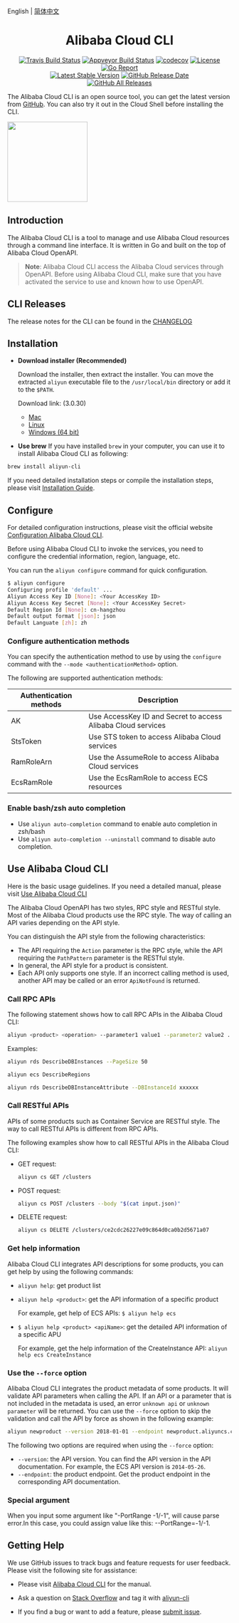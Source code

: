 English | [简体中文](./README-CN.md)

<h1 align="center">Alibaba Cloud CLI</h1>

<p align="center">
<a href="https://travis-ci.org/aliyun/aliyun-cli"><img src="https://travis-ci.org/aliyun/aliyun-cli.svg?branch=master" alt="Travis Build Status"></a>
<a href="https://ci.appveyor.com/project/aliyun/aliyun-cli/master"><img src="https://ci.appveyor.com/api/projects/status/5ahqhua64ifr6skx/branch/master?svg=true" alt="Appveyor Build Status"></a>
<a href="https://codecov.io/gh/aliyun/aliyun-cli"><img src="https://codecov.io/gh/aliyun/aliyun-cli/branch/master/graph/badge.svg" alt="codecov"></a>
<a href="https://github.com/aliyun/aliyun-cli/blob/master/LICENSE"><img src="https://img.shields.io/github/license/aliyun/aliyun-cli.svg" alt="License"></a>
<a href="https://goreportcard.com/report/github.com/aliyun/aliyun-cli"><img src="https://goreportcard.com/badge/github.com/aliyun/aliyun-cli" alt="Go Report" ></a>
<br/>
<a href="https://github.com/aliyun/aliyun-cli/releases/latest"><img src="https://img.shields.io/github/release/aliyun/aliyun-cli.svg" alt="Latest Stable Version" ></a>
<a href="https://github.com/aliyun/aliyun-cli/releases/latest"><img src="https://img.shields.io/github/release-date/aliyun/aliyun-cli.svg" alt="GitHub Release Date"></a>
<br/>
<a href="https://github.com/aliyun/aliyun-cli/releases"><img src="https://img.shields.io/github/downloads/aliyun/aliyun-cli/total.svg" alt="GitHub All Releases" ></a>
<p>

The Alibaba Cloud CLI is an open source tool, you can get the latest version from [GitHub](https://github.com/aliyun/aliyun-cli).
You can also try it out in the Cloud Shell before installing the CLI.

<a href="https://shell.aliyun.com/" target="cloudshell">
  <img src="https://img.alicdn.com/tfs/TB1wt1zq9zqK1RjSZFpXXakSXXa-1066-166.png" width="180" />
</a>

## Introduction

The Alibaba Cloud CLI is a tool to manage and use Alibaba Cloud resources through a command line interface. It is written in Go and built on the top of Alibaba Cloud OpenAPI.

> **Note**: Alibaba Cloud CLI access the Alibaba Cloud services through OpenAPI. Before using Alibaba Cloud CLI, make sure that you have activated the service to use and known how to use OpenAPI.

## CLI Releases

The release notes for the CLI can be found in the [CHANGELOG](./CHANGELOG.md)

## Installation

- **Download installer (Recommended)**

  Download the installer, then extract the installer. You can move the extracted `aliyun` executable file to the `/usr/local/bin` directory or add it to the `$PATH`.

  Download link: (3.0.30)

  - [Mac](https://aliyuncli.alicdn.com/aliyun-cli-macosx-3.0.30-amd64.tgz)
  - [Linux](https://aliyuncli.alicdn.com/aliyun-cli-linux-3.0.30-amd64.tgz)
  - [Windows (64 bit)](https://aliyuncli.alicdn.com/aliyun-cli-windows-3.0.30-amd64.zip)

- **Use brew**
If you have installed `brew` in your computer, you can use it to install Alibaba Cloud CLI as following:

```sh
brew install aliyun-cli
```

If you need detailed installation steps or compile the installation steps, please visit [Installation Guide](https://www.alibabacloud.com/help/doc-detail/110343.htm?spm=a2c63.p38356.b99.4.56416f39SuRUr3).

## Configure

For detailed configuration instructions, please visit the official website [Configuration Alibaba Cloud CLI](https://www.alibabacloud.com/help/doc-detail/110341.htm?spm=a2c63.p38356.b99.12.77d468f5YJVFg1).

Before using Alibaba Cloud CLI to invoke the services, you need to configure the credential information, region, language, etc.

You can run the `aliyun configure` command for quick configuration.

```sh
$ aliyun configure
Configuring profile 'default' ...
Aliyun Access Key ID [None]: <Your AccessKey ID>
Aliyun Access Key Secret [None]: <Your AccessKey Secret>
Default Region Id [None]: cn-hangzhou
Default output format [json]: json
Default Languate [zh]: zh
```

### Configure authentication methods

You can specify the authentication method to use by using the `configure` command with the `--mode <authenticationMethod>` option.

The following are supported authentication methods:

| Authentication methods | Description                                                  |
|------------------------|--------------------------------------------------------------|
| AK                     | Use AccessKey ID and Secret to access Alibaba Cloud services |
| StsToken               | Use STS token to access Alibaba Cloud services               |
| RamRoleArn             | Use the AssumeRole to access Alibaba Cloud services          |
| EcsRamRole             | Use the EcsRamRole to access ECS resources                   |

### Enable bash/zsh auto completion

- Use `aliyun auto-completion` command to enable auto completion in zsh/bash
- Use `aliyun auto-completion --uninstall` command to disable auto completion.

## Use Alibaba Cloud CLI

Here is the basic usage guidelines. If you need a detailed manual, please visit [Use Alibaba Cloud CLI](https://www.alibabacloud.com/help/doc-detail/110344.htm?spm=a2c63.p38356.b99.18.ab77442ekAv3Yr)

The Alibaba Cloud OpenAPI has two styles, RPC style and RESTful style. Most of the Alibaba Cloud products use the RPC style. The way of calling an API varies depending on the API style.

You can distinguish the API style from the following characteristics:

- The API requiring the `Action` parameter is the RPC style, while the API requiring the `PathPattern` parameter is the RESTful style.
- In general, the API style for a product is consistent.
- Each API only supports one style. If an incorrect calling method is used, another API may be called or an error `ApiNotFound` is returned.

### Call RPC APIs

The following statement shows how to call RPC APIs in the Alibaba Cloud CLI:

```sh
aliyun <product> <operation> --parameter1 value1 --parameter2 value2 ...
```

Examples:

```sh
aliyun rds DescribeDBInstances --PageSize 50
```

```sh
aliyun ecs DescribeRegions
```

```sh
aliyun rds DescribeDBInstanceAttribute --DBInstanceId xxxxxx
```

### Call RESTful APIs

APIs of some products such as Container Service are RESTful style. The way to call RESTful APIs is different from RPC APIs.

The following examples show how to call RESTful APIs in the Alibaba Cloud CLI:

- GET request:

    ```sh
    aliyun cs GET /clusters
    ```

- POST request:

    ```sh
    aliyun cs POST /clusters --body "$(cat input.json)"
    ```

- DELETE request:

    ```sh
    aliyun cs DELETE /clusters/ce2cdc26227e09c864d0ca0b2d5671a07
    ```

### Get help information

Alibaba Cloud CLI integrates API descriptions for some products, you can get help by using the following commands:

- `aliyun help`: get product list

- `aliyun help <product>`: get the API information of a specific product

	For example, get help of ECS APIs: `$ aliyun help ecs`

- `$ aliyun help <product> <apiName>`: get the detailed API information of a specific APU

	For example, get the help information of the CreateInstance API: `aliyun help ecs CreateInstance`

### Use the `--force` option

Alibaba Cloud CLI integrates the product metadata of some products. It will validate API parameters when calling the API. If an API or a parameter that is not included in the metadata is used, an error `unknown api` or `unknown parameter` will be returned. You can use the `--force` option to skip the validation and call the API by force as shown in the following example:

```sh
aliyun newproduct --version 2018-01-01 --endpoint newproduct.aliyuncs.com --param1 ... --force
```

The following two options are required when using the `--force` option:

- `--version`: the API version. You can find the API version in the API documentation. For example, the ECS API version is `2014-05-26`.
- `--endpoint`: the product endpoint. Get the product endpoint in the corresponding API documentation.

### Special argument

When you input some argument like "-PortRange -1/-1", will cause parse error.In this case, you could assign value like this:
--PortRange=-1/-1.

## Getting Help

We use GitHub issues to track bugs and feature requests for user feedback. Please visit the following site for assistance:

- Please visit [Alibaba Cloud CLI](https://www.alibabacloud.com/help/doc-detail/110244.htm?spm=a2c63.p38356.b99.2.58e54573sCfIan) for the manual.

- Ask a question on [Stack Overflow](https://stackoverflow.com/) and tag it with [aliyun-cli](https://stackoverflow.com/questions/tagged/aliyun-cli)

- If you find a bug or want to add a feature, please [submit issue](https://github.com/aliyun/aliyun-cli/issues/new/choose).
